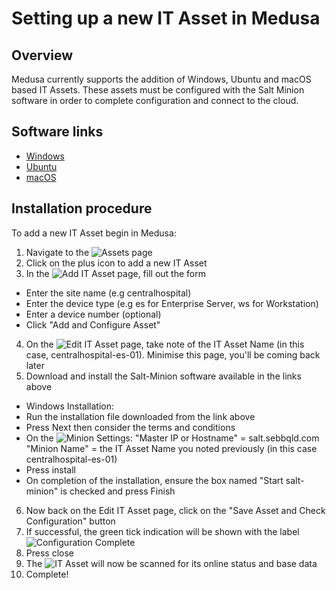 # Setting up a new IT Asset in Medusa

## Overview
Medusa currently supports the addition of Windows, Ubuntu and macOS based IT Assets. These assets must be configured with the Salt Minion software in order to complete configuration and connect to the cloud.

## Software links
  * [Windows](https://repo.saltstack.com/windows/Salt-Minion-2016.11.7-x86-Setup.exe)
  * [Ubuntu](https://repo.saltstack.com/2016.11.html#ubuntu)
  * [macOS](https://repo.saltstack.com/osx/salt-2016.11.7-x86_64.pkg)

## Installation procedure
To add a new IT Asset begin in Medusa:
1. Navigate to the ![Assets](https://github.com/SEBA-Smart-Services/medusa-sbo/tree/master/docs/images/assetpage.png) page
2. Click on the plus icon to add a new IT Asset
3. In the ![Add IT Asset](https://github.com/SEBA-Smart-Services/medusa-sbo/tree/master/docs/images/addassetform.png) page, fill out the form
  * Enter the site name (e.g centralhospital)
  * Enter the device type (e.g es for Enterprise Server, ws for Workstation)
  * Enter a device number (optional)
  * Click "Add and Configure Asset"
  4. On the ![Edit IT Asset](https://github.com/SEBA-Smart-Services/medusa-sbo/tree/master/docs/images/editassetpage.png) page, take note of the IT Asset Name (in this case, centralhospital-es-01). Minimise this page, you'll be coming back later
5. Download and install the Salt-Minion software available in the links above
  * Windows Installation:
  * Run the installation file downloaded from the link above
  * Press Next then consider the terms and conditions
  * On the ![Minion Settings](https://github.com/SEBA-Smart-Services/medusa-sbo/tree/master/docs/images/minionsettings.png):
  "Master IP or Hostname" = salt.sebbqld.com
  "Minion Name" = the IT Asset Name you noted previously (in this case centralhospital-es-01)
  * Press install
  * On completion of the installation, ensure the box named "Start salt-minion" is checked and press Finish
6. Now back on the Edit IT Asset page, click on the "Save Asset and Check Configuration" button
7. If successful, the green tick indication will be shown with the label ![Configuration Complete](https://github.com/SEBA-Smart-Services/medusa-sbo/tree/master/docs/images/completeconfiguration.png)
8. Press close
9. The ![IT Asset](https://github.com/SEBA-Smart-Services/medusa-sbo/tree/master/docs/images/completeitassetdetails.png) will now be scanned for its online status and base data
10. Complete!
